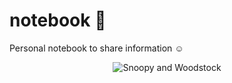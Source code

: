 # notebook 📒


Personal notebook to share information :relaxed:


<p align="center">
  <img src="https://www.sulcosd.k12.pa.us/cms/lib/PA06000070/Centricity/Domain/107/snoopy.jpg" title="Snoopy and Woodstock"/>
</p>
